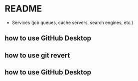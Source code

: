 # README
* Services (job queues, cache servers, search engines, etc.)

## how to use GitHub Desktop
## how to use git revert
## how to use GitHub Desktop